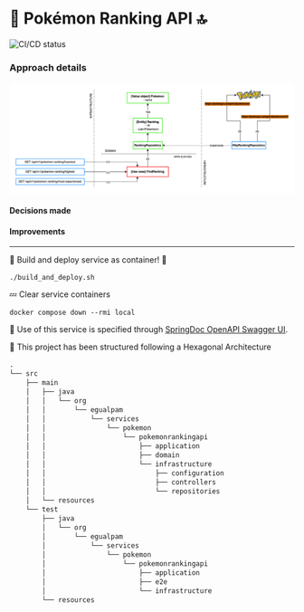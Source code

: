 # 🦆 Pokémon Ranking API 🔝

![CI/CD status](https://github.com/erickgualpa/pokemon-ranking-api/actions/workflows/main.yml/badge.svg)

### Approach details

![alt text](etc/pokemon-ranking-api.png)

#### Decisions made

#### Improvements

---
🚀 Build and deploy service as container! 🐳
<br>

```shell script
./build_and_deploy.sh
```

💤 Clear service containers

```shell script
docker compose down --rmi local
``` 

🔹 Use of this service is specified through [SpringDoc OpenAPI Swagger UI](http://localhost:8080/swagger-ui/index.html).

📣 This project has been structured following a Hexagonal Architecture

[//]: # (Directory tree below was generated using 'tree -d -I target' command)

```
.
└── src
    ├── main
    │   ├── java
    │   │   └── org
    │   │       └── egualpam
    │   │           └── services
    │   │               └── pokemon
    │   │                   └── pokemonrankingapi
    │   │                       ├── application
    │   │                       ├── domain
    │   │                       └── infrastructure
    │   │                           ├── configuration
    │   │                           ├── controllers
    │   │                           └── repositories
    │   └── resources
    └── test
        ├── java
        │   └── org
        │       └── egualpam
        │           └── services
        │               └── pokemon
        │                   └── pokemonrankingapi
        │                       ├── application
        │                       ├── e2e
        │                       └── infrastructure
        └── resources

```